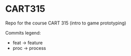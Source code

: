 # CART315
Repo for the course CART 315 (intro to game prototyping)

Commits legend:
- feat -> feature
- proc -> process
